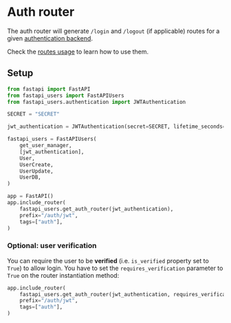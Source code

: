 # Auth router

The auth router will generate `/login` and `/logout` (if applicable) routes for a given [authentication backend](../authentication/index.md).

Check the [routes usage](../../usage/routes.md) to learn how to use them.

## Setup

```py
from fastapi import FastAPI
from fastapi_users import FastAPIUsers
from fastapi_users.authentication import JWTAuthentication

SECRET = "SECRET"

jwt_authentication = JWTAuthentication(secret=SECRET, lifetime_seconds=3600)

fastapi_users = FastAPIUsers(
    get_user_manager,
    [jwt_authentication],
    User,
    UserCreate,
    UserUpdate,
    UserDB,
)

app = FastAPI()
app.include_router(
    fastapi_users.get_auth_router(jwt_authentication),
    prefix="/auth/jwt",
    tags=["auth"],
)
```

### Optional: user verification

You can require the user to be **verified** (i.e. `is_verified` property set to `True`) to allow login. You have to set the `requires_verification` parameter to `True` on the router instantiation method:

```py
app.include_router(
    fastapi_users.get_auth_router(jwt_authentication, requires_verification=True),
    prefix="/auth/jwt",
    tags=["auth"],
)
```
